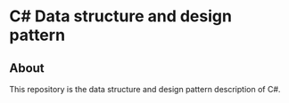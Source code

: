 # C# Data structure and design pattern

About
----------
This repository is the data structure and design pattern description of C#.
